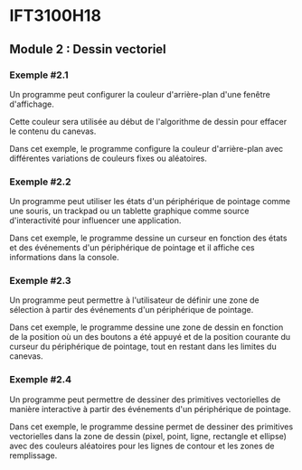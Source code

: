 # IFT3100H18

## Module 2 : Dessin vectoriel

### Exemple #2.1

Un programme peut configurer la couleur d'arrière-plan d'une fenêtre d'affichage.

Cette couleur sera utilisée au début de l'algorithme de dessin pour effacer le contenu du canevas.

Dans cet exemple, le programme configure la couleur d'arrière-plan avec différentes variations de couleurs fixes ou aléatoires.

### Exemple #2.2

Un programme peut utiliser les états d'un périphérique de pointage comme une souris, un trackpad ou un tablette graphique comme source d'interactivité pour influencer une application.

Dans cet exemple, le programme dessine un curseur en fonction des états et des événements d'un périphérique de pointage et il affiche ces informations dans la console.

### Exemple #2.3

Un programme peut permettre à l'utilisateur de définir une zone de sélection à partir des événements d'un périphérique de pointage.

Dans cet exemple, le programme dessine une zone de dessin en fonction de la position où un des boutons a été appuyé et de la position courante du curseur du périphérique de pointage, tout en restant dans les limites du canevas.

### Exemple #2.4

Un programme peut permettre de dessiner des primitives vectorielles de manière interactive à partir des événements d'un périphérique de pointage.

Dans cet exemple, le programme dessine permet de dessiner des primitives vectorielles dans la zone de dessin (pixel, point, ligne, rectangle et ellipse) avec des couleurs aléatoires pour les lignes de contour et les zones de remplissage.
